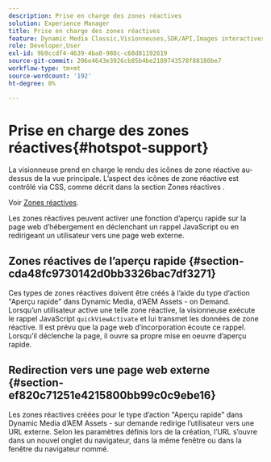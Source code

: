 ```yaml
---
description: Prise en charge des zones réactives
solution: Experience Manager
title: Prise en charge des zones réactives
feature: Dynamic Media Classic,Visionneuses,SDK/API,Images interactives
role: Developer,User
exl-id: 9b9ccdf4-4639-4ba8-988c-c68d81192619
source-git-commit: 206e4643e3926cb85b4be2189743578f88180be7
workflow-type: tm+mt
source-wordcount: '192'
ht-degree: 0%

---
```


# Prise en charge des zones réactives{#hotspot-support}

La visionneuse prend en charge le rendu des icônes de zone réactive au-dessus de la vue principale. L’aspect des icônes de zone réactive est contrôlé via CSS, comme décrit dans la section Zones réactives .

Voir [Zones réactives](../../c-html5-aem-asset-viewers/c-html5-aem-interactive-images/c-html5-aem-interactive-image-customizingviewer/r-html5-aem-int-image-customize-hotspots.md#reference-2ac3cc414ef2467390bf53145f1d8d74).

Les zones réactives peuvent activer une fonction d’aperçu rapide sur la page web d’hébergement en déclenchant un rappel JavaScript ou en redirigeant un utilisateur vers une page web externe.

## Zones réactives de l’aperçu rapide {#section-cda48fc9730142d0bb3326bac7df3271}

Ces types de zones réactives doivent être créés à l’aide du type d’action &quot;Aperçu rapide&quot; dans Dynamic Media, d’AEM Assets - on Demand. Lorsqu’un utilisateur active une telle zone réactive, la visionneuse exécute le rappel JavaScript `quickViewActivate` et lui transmet les données de zone réactive. Il est prévu que la page web d’incorporation écoute ce rappel. Lorsqu’il déclenche la page, il ouvre sa propre mise en oeuvre d’aperçu rapide.

## Redirection vers une page web externe {#section-ef820c71251e4215800bb99c0c9ebe16}

Les zones réactives créées pour le type d’action &quot;Aperçu rapide&quot; dans Dynamic Media d’AEM Assets - sur demande redirige l’utilisateur vers une URL externe. Selon les paramètres définis lors de la création, l’URL s’ouvre dans un nouvel onglet du navigateur, dans la même fenêtre ou dans la fenêtre du navigateur nommé.
